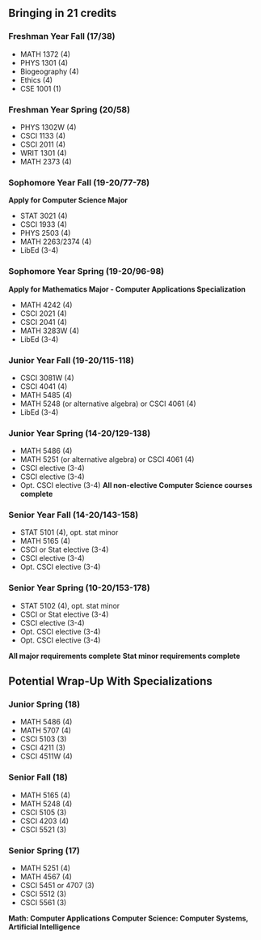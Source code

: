 ## Bringing in 21 credits

### Freshman Year Fall (17/38)
- MATH 1372 (4)
- PHYS 1301 (4)
- Biogeography (4)
- Ethics (4)
- CSE 1001 (1)
### Freshman Year Spring (20/58)
- PHYS 1302W (4)
- CSCI 1133 (4)
- CSCI 2011 (4)
- WRIT 1301 (4)
- MATH 2373 (4)
### Sophomore Year Fall (19-20/77-78)
**Apply for Computer Science Major**
- STAT 3021 (4)
- CSCI 1933 (4)
- PHYS 2503 (4)
- MATH 2263/2374 (4)
- LibEd (3-4)
### Sophomore Year Spring (19-20/96-98)
**Apply for Mathematics Major - Computer Applications Specialization**
- MATH 4242 (4)
- CSCI 2021 (4)
- CSCI 2041 (4)
- MATH 3283W (4)
- LibEd (3-4)
### Junior Year Fall (19-20/115-118)
- CSCI 3081W (4)
- CSCI 4041 (4)
- MATH 5485 (4)
- MATH 5248 (or alternative algebra) or CSCI 4061 (4)
- LibEd (3-4)
### Junior Year Spring (14-20/129-138)
- MATH 5486 (4)
- MATH 5251 (or alternative algebra) or CSCI 4061 (4)
- CSCI elective (3-4)
- CSCI elective (3-4)
- Opt. CSCI elective (3-4)
**All non-elective Computer Science courses complete**
### Senior Year Fall (14-20/143-158)
- STAT 5101 (4), opt. stat minor
- MATH 5165 (4)
- CSCI or Stat elective (3-4)
- CSCI elective (3-4)
- Opt. CSCI elective (3-4)
### Senior Year Spring (10-20/153-178)
- STAT 5102 (4), opt. stat minor
- CSCI or Stat elective (3-4)
- CSCI elective (3-4)
- Opt. CSCI elective (3-4)
- Opt. CSCI elective (3-4)

**All major requirements complete**
**Stat minor requirements complete**

## Potential Wrap-Up With Specializations
### Junior Spring (18)
- MATH 5486 (4)
- MATH 5707 (4)
- CSCI 5103 (3)
- CSCI 4211 (3)
- CSCI 4511W (4)
### Senior Fall (18)
- MATH 5165 (4)
- MATH 5248 (4)
- CSCI 5105 (3)
- CSCI 4203 (4)
- CSCI 5521 (3)
### Senior Spring (17)
- MATH 5251 (4)
- MATH 4567 (4)
- CSCI 5451 or 4707 (3)
- CSCI 5512 (3)
- CSCI 5561 (3)

**Math: Computer Applications**
**Computer Science: Computer Systems, Artificial Intelligence**
